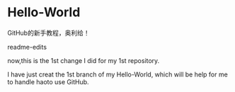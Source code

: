 # Hello-World
GitHub的新手教程，奥利给！

readme-edits

now,this is the 1st change I did for my 1st repository.

I have just creat the 1st branch of my Hello-World, which will be help for me to handle haoto use GitHub.
